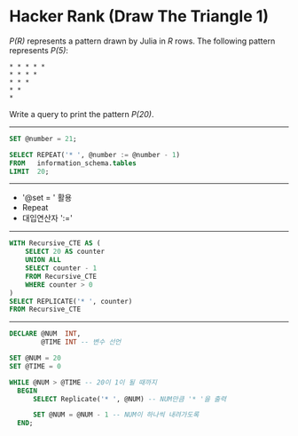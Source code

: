 # Hacker Rank (Draw The Triangle 1)

*P(R)* represents a pattern drawn by Julia in *R* rows. The following pattern represents *P(5)*:

```
* * * * *
* * * *
* * *
* *
*

```

Write a query to print the pattern *P(20)*.

---

```sql
SET @number = 21;

SELECT REPEAT('* ', @number := @number - 1)
FROM   information_schema.tables
LIMIT  20;
```

---

- '@set = ' 활용
- Repeat
- 대입연산자 ':='

---

```sql
WITH Recursive_CTE AS (
    SELECT 20 AS counter
    UNION ALL
    SELECT counter - 1
    FROM Recursive_CTE
    WHERE counter > 0
)
SELECT REPLICATE('* ', counter)
FROM Recursive_CTE
```

---

```sql
DECLARE @NUM  INT,
        @TIME INT -- 변수 선언

SET @NUM = 20
SET @TIME = 0

WHILE @NUM > @TIME -- 20이 1이 될 때까지
  BEGIN
      SELECT Replicate('* ', @NUM) -- NUM만큼 '* '을 출력

      SET @NUM = @NUM - 1 -- NUM이 하나씩 내려가도록
  END;
```